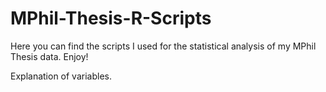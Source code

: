 # MPhil-Thesis-R-Scripts
Here you can find the scripts I used for the statistical analysis of my MPhil Thesis data. Enjoy!

Explanation of variables.

